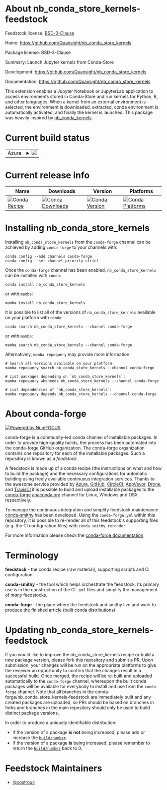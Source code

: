 About nb_conda_store_kernels-feedstock
======================================

Feedstock license: [BSD-3-Clause](https://github.com/conda-forge/nb_conda_store_kernels-feedstock/blob/main/LICENSE.txt)

Home: https://github.com/Quansight/nb_conda_store_kernels

Package license: BSD-3-Clause

Summary: Launch Jupyter kernels from Conda-Store

Development: https://github.com/Quansight/nb_conda_store_kernels

Documentation: https://github.com/Quansight/nb_conda_store_kernels

This extension enables a Jupyter Notebook or JupyterLab
application to access environments stored in Conda-Store and run
kernels for Python, R, and other languages. When a kernel from an
external environment is selected, the environment is downloaded,
extracted, conda environment is automatically activated, and
finally the kernel is launched. This package was heavily inspired
by [nb_conda_kernels](https://github.com/Anaconda-Platform/nb_conda_kernels).


Current build status
====================


<table>
    
  <tr>
    <td>Azure</td>
    <td>
      <details>
        <summary>
          <a href="https://dev.azure.com/conda-forge/feedstock-builds/_build/latest?definitionId=16558&branchName=main">
            <img src="https://dev.azure.com/conda-forge/feedstock-builds/_apis/build/status/nb_conda_store_kernels-feedstock?branchName=main">
          </a>
        </summary>
        <table>
          <thead><tr><th>Variant</th><th>Status</th></tr></thead>
          <tbody><tr>
              <td>linux_64_python3.10.____cpython</td>
              <td>
                <a href="https://dev.azure.com/conda-forge/feedstock-builds/_build/latest?definitionId=16558&branchName=main">
                  <img src="https://dev.azure.com/conda-forge/feedstock-builds/_apis/build/status/nb_conda_store_kernels-feedstock?branchName=main&jobName=linux&configuration=linux%20linux_64_python3.10.____cpython" alt="variant">
                </a>
              </td>
            </tr><tr>
              <td>linux_64_python3.11.____cpython</td>
              <td>
                <a href="https://dev.azure.com/conda-forge/feedstock-builds/_build/latest?definitionId=16558&branchName=main">
                  <img src="https://dev.azure.com/conda-forge/feedstock-builds/_apis/build/status/nb_conda_store_kernels-feedstock?branchName=main&jobName=linux&configuration=linux%20linux_64_python3.11.____cpython" alt="variant">
                </a>
              </td>
            </tr><tr>
              <td>linux_64_python3.12.____cpython</td>
              <td>
                <a href="https://dev.azure.com/conda-forge/feedstock-builds/_build/latest?definitionId=16558&branchName=main">
                  <img src="https://dev.azure.com/conda-forge/feedstock-builds/_apis/build/status/nb_conda_store_kernels-feedstock?branchName=main&jobName=linux&configuration=linux%20linux_64_python3.12.____cpython" alt="variant">
                </a>
              </td>
            </tr><tr>
              <td>linux_64_python3.8.____cpython</td>
              <td>
                <a href="https://dev.azure.com/conda-forge/feedstock-builds/_build/latest?definitionId=16558&branchName=main">
                  <img src="https://dev.azure.com/conda-forge/feedstock-builds/_apis/build/status/nb_conda_store_kernels-feedstock?branchName=main&jobName=linux&configuration=linux%20linux_64_python3.8.____cpython" alt="variant">
                </a>
              </td>
            </tr><tr>
              <td>linux_64_python3.9.____cpython</td>
              <td>
                <a href="https://dev.azure.com/conda-forge/feedstock-builds/_build/latest?definitionId=16558&branchName=main">
                  <img src="https://dev.azure.com/conda-forge/feedstock-builds/_apis/build/status/nb_conda_store_kernels-feedstock?branchName=main&jobName=linux&configuration=linux%20linux_64_python3.9.____cpython" alt="variant">
                </a>
              </td>
            </tr>
          </tbody>
        </table>
      </details>
    </td>
  </tr>
</table>

Current release info
====================

| Name | Downloads | Version | Platforms |
| --- | --- | --- | --- |
| [![Conda Recipe](https://img.shields.io/badge/recipe-nb_conda_store_kernels-green.svg)](https://anaconda.org/conda-forge/nb_conda_store_kernels) | [![Conda Downloads](https://img.shields.io/conda/dn/conda-forge/nb_conda_store_kernels.svg)](https://anaconda.org/conda-forge/nb_conda_store_kernels) | [![Conda Version](https://img.shields.io/conda/vn/conda-forge/nb_conda_store_kernels.svg)](https://anaconda.org/conda-forge/nb_conda_store_kernels) | [![Conda Platforms](https://img.shields.io/conda/pn/conda-forge/nb_conda_store_kernels.svg)](https://anaconda.org/conda-forge/nb_conda_store_kernels) |

Installing nb_conda_store_kernels
=================================

Installing `nb_conda_store_kernels` from the `conda-forge` channel can be achieved by adding `conda-forge` to your channels with:

```
conda config --add channels conda-forge
conda config --set channel_priority strict
```

Once the `conda-forge` channel has been enabled, `nb_conda_store_kernels` can be installed with `conda`:

```
conda install nb_conda_store_kernels
```

or with `mamba`:

```
mamba install nb_conda_store_kernels
```

It is possible to list all of the versions of `nb_conda_store_kernels` available on your platform with `conda`:

```
conda search nb_conda_store_kernels --channel conda-forge
```

or with `mamba`:

```
mamba search nb_conda_store_kernels --channel conda-forge
```

Alternatively, `mamba repoquery` may provide more information:

```
# Search all versions available on your platform:
mamba repoquery search nb_conda_store_kernels --channel conda-forge

# List packages depending on `nb_conda_store_kernels`:
mamba repoquery whoneeds nb_conda_store_kernels --channel conda-forge

# List dependencies of `nb_conda_store_kernels`:
mamba repoquery depends nb_conda_store_kernels --channel conda-forge
```


About conda-forge
=================

[![Powered by
NumFOCUS](https://img.shields.io/badge/powered%20by-NumFOCUS-orange.svg?style=flat&colorA=E1523D&colorB=007D8A)](https://numfocus.org)

conda-forge is a community-led conda channel of installable packages.
In order to provide high-quality builds, the process has been automated into the
conda-forge GitHub organization. The conda-forge organization contains one repository
for each of the installable packages. Such a repository is known as a *feedstock*.

A feedstock is made up of a conda recipe (the instructions on what and how to build
the package) and the necessary configurations for automatic building using freely
available continuous integration services. Thanks to the awesome service provided by
[Azure](https://azure.microsoft.com/en-us/services/devops/), [GitHub](https://github.com/),
[CircleCI](https://circleci.com/), [AppVeyor](https://www.appveyor.com/),
[Drone](https://cloud.drone.io/welcome), and [TravisCI](https://travis-ci.com/)
it is possible to build and upload installable packages to the
[conda-forge](https://anaconda.org/conda-forge) [anaconda.org](https://anaconda.org/)
channel for Linux, Windows and OSX respectively.

To manage the continuous integration and simplify feedstock maintenance
[conda-smithy](https://github.com/conda-forge/conda-smithy) has been developed.
Using the ``conda-forge.yml`` within this repository, it is possible to re-render all of
this feedstock's supporting files (e.g. the CI configuration files) with ``conda smithy rerender``.

For more information please check the [conda-forge documentation](https://conda-forge.org/docs/).

Terminology
===========

**feedstock** - the conda recipe (raw material), supporting scripts and CI configuration.

**conda-smithy** - the tool which helps orchestrate the feedstock.
                   Its primary use is in the construction of the CI ``.yml`` files
                   and simplify the management of *many* feedstocks.

**conda-forge** - the place where the feedstock and smithy live and work to
                  produce the finished article (built conda distributions)


Updating nb_conda_store_kernels-feedstock
=========================================

If you would like to improve the nb_conda_store_kernels recipe or build a new
package version, please fork this repository and submit a PR. Upon submission,
your changes will be run on the appropriate platforms to give the reviewer an
opportunity to confirm that the changes result in a successful build. Once
merged, the recipe will be re-built and uploaded automatically to the
`conda-forge` channel, whereupon the built conda packages will be available for
everybody to install and use from the `conda-forge` channel.
Note that all branches in the conda-forge/nb_conda_store_kernels-feedstock are
immediately built and any created packages are uploaded, so PRs should be based
on branches in forks and branches in the main repository should only be used to
build distinct package versions.

In order to produce a uniquely identifiable distribution:
 * If the version of a package **is not** being increased, please add or increase
   the [``build/number``](https://docs.conda.io/projects/conda-build/en/latest/resources/define-metadata.html#build-number-and-string).
 * If the version of a package **is** being increased, please remember to return
   the [``build/number``](https://docs.conda.io/projects/conda-build/en/latest/resources/define-metadata.html#build-number-and-string)
   back to 0.

Feedstock Maintainers
=====================

* [@costrouc](https://github.com/costrouc/)

